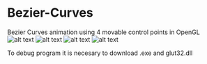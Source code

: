 # Bezier-Curves
Bezier Curves animation using 4 movable control points in OpenGL 
![alt text](https://github.com/lafifii/Bezier-Curves/blob/master/Bezier4.PNG)
![alt text](https://github.com/lafifii/Bezier-Curves/blob/master/Bezier1.PNG)
![alt text](https://github.com/lafifii/Bezier-Curves/blob/master/Bezier2.PNG)
![alt text](https://github.com/lafifii/Bezier-Curves/blob/master/Bezier3.PNG)


To debug program it is necesary to download .exe and glut32.dll

